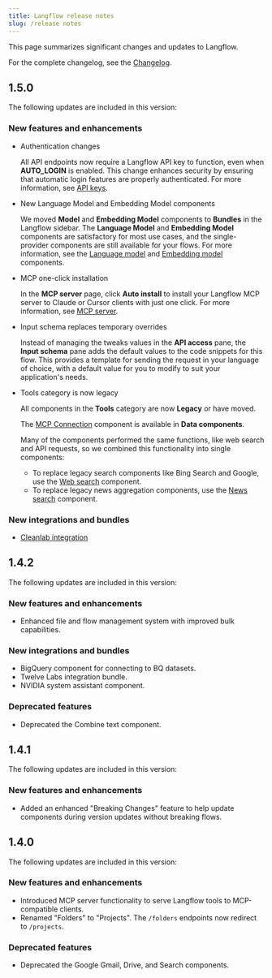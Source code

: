 ```yaml
---
title: Langflow release notes
slug: /release notes
---
```


This page summarizes significant changes and updates to Langflow.

For the complete changelog, see the [Changelog](https://github.com/langflow-ai/langflow/releases/latest).

## 1.5.0

The following updates are included in this version:

### New features and enhancements

- Authentication changes

    All API endpoints now require a Langflow API key to function, even when **AUTO_LOGIN** is enabled. This change enhances security by ensuring that automatic login features are properly authenticated.
    For more information, see [API keys](/configuration-api-keys).

- New Language Model and Embedding Model components

    We moved **Model** and **Embedding Model** components to **Bundles** in the Langflow sidebar. The **Language Model** and **Embedding Model** components are satisfactory for most use cases, and the single-provider components are still available for your flows.
    For more information, see the [Language model](/components-models) and [Embedding model](/components-embedding-models) components.

- MCP one-click installation

    In the **MCP server** page, click **Auto install** to install your Langflow MCP server to Claude or Cursor clients with just one click.
    For more information, see [MCP server](/mcp-server).

- Input schema replaces temporary overrides

    Instead of managing the tweaks values in the **API access** pane, the **Input schema** pane adds the default values to the code snippets for this flow. This provides a template for sending the request in your language of choice, with a default value for you to modify to suit your application's needs.

- Tools category is now legacy

    All components in the **Tools** category are now **Legacy** or have moved.

    The [MCP Connection](/mcp-client) component is available in **Data components**.

    Many of the components performed the same functions, like web search and API requests, so we combined this functionality into single components:

    * To replace legacy search components like Bing Search and Google, use the [Web search](/components-data#web-search) component.
    * To replace legacy news aggregation components, use the [News search](/components-data#news-search) component.

### New integrations and bundles

- [Cleanlab integration](/integrations-cleanlab)

## 1.4.2

The following updates are included in this version:

### New features and enhancements
- Enhanced file and flow management system with improved bulk capabilities.

### New integrations and bundles
- BigQuery component for connecting to BQ datasets.
- Twelve Labs integration bundle.
- NVIDIA system assistant component.

### Deprecated features

- Deprecated the Combine text component.

## 1.4.1

The following updates are included in this version:

### New features and enhancements

- Added an enhanced "Breaking Changes" feature to help update components during version updates without breaking flows.

## 1.4.0

The following updates are included in this version:

### New features and enhancements

- Introduced MCP server functionality to serve Langflow tools to MCP-compatible clients.
- Renamed "Folders" to "Projects". The `/folders` endpoints now redirect to `/projects`.

### Deprecated features

- Deprecated the Google Gmail, Drive, and Search components.